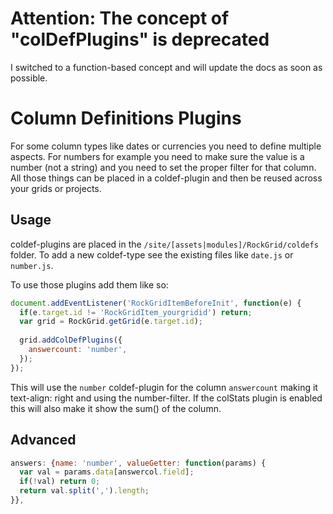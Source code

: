 # Attention: The concept of "colDefPlugins" is deprecated

I switched to a function-based concept and will update the docs as soon as possible.

# Column Definitions Plugins

For some column types like dates or currencies you need to define multiple aspects. For numbers for example you need to make sure the value is a number (not a string) and you need to set the proper filter for that column. All those things can be placed in a coldef-plugin and then be reused across your grids or projects.

## Usage

coldef-plugins are placed in the `/site/[assets|modules]/RockGrid/coldefs` folder. To add a new coldef-type see the existing files like `date.js` or `number.js`.

To use those plugins add them like so:

```js
document.addEventListener('RockGridItemBeforeInit', function(e) {
  if(e.target.id != 'RockGridItem_yourgridid') return;
  var grid = RockGrid.getGrid(e.target.id);
  
  grid.addColDefPlugins({
    answercount: 'number',
  });
});
```

This will use the `number` coldef-plugin for the column `answercount` making it text-align: right and using the number-filter. If the colStats plugin is enabled this will also make it show the sum() of the column.

## Advanced

```js
answers: {name: 'number', valueGetter: function(params) {
  var val = params.data[answercol.field];
  if(!val) return 0;
  return val.split(',').length;
}},
```
